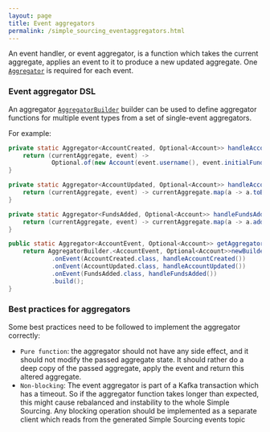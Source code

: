 ```yaml
---
layout: page
title: Event aggregators
permalink: /simple_sourcing_eventaggregators.html
---
```


An event handler, or event aggregator, is a function which takes the current aggregate, 
applies an event to it to produce a new updated aggregate. 
One [`Aggregator`](/apidocs/io/simplesource/api/Aggregator.html) is required for each event.

### Event aggregator DSL

An aggregator [`AggregatorBuilder`](/apidocs/io/simplesource/dsl/AggregatorBuilder.html) builder can be used to define aggregator functions for multiple event types from a set
of single-event aggregators. 

For example:

```java
private static Aggregator<AccountCreated, Optional<Account>> handleAccountCreated() {
    return (currentAggregate, event) ->
            Optional.of(new Account(event.username(), event.initialFunds(), emptyList()));
}

private static Aggregator<AccountUpdated, Optional<Account>> handleAccountUpdated() {
    return (currentAggregate, event) -> currentAggregate.map(a -> a.toBuilder().username(event.username()).build());
}

private static Aggregator<FundsAdded, Optional<Account>> handleFundsAdded() {
    return (currentAggregate, event) -> currentAggregate.map(a -> a.addFunds(event.addedFunds()));
}

public static Aggregator<AccountEvent, Optional<Account>> getAggregator() {
    return AggregatorBuilder.<AccountEvent, Optional<Account>>newBuilder()
            .onEvent(AccountCreated.class, handleAccountCreated())
            .onEvent(AccountUpdated.class, handleAccountUpdated())
            .onEvent(FundsAdded.class, handleFundsAdded())
            .build();
}
```  

### Best practices for aggregators

Some best practices need to be followed to implement the aggregator correctly:

* `Pure function`: the aggregator should not have any side effect, and it should not modify the passed aggregate state.
It should rather do a deep copy of the passed aggregate, apply the event and return this altered aggregate.
* `Non-blocking`: The event aggregator is part of a Kafka transaction which has a timeout. So if the aggregator function 
takes longer than expected, this might cause rebalanced and instability to the whole Simple Sourcing.
Any blocking operation should be implemented as a separate client which reads from the generated Simple Sourcing events topic
